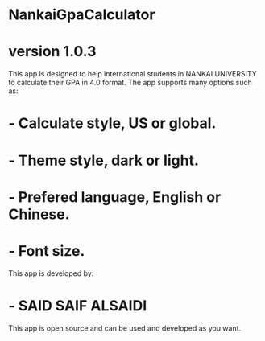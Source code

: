 # NankaiGpaCalculator
# version 1.0.3
This app is designed to help international students in NANKAI UNIVERSITY to calculate their GPA in 4.0 format.
The app supports many options such as:
# - Calculate style, US or global.
# - Theme style, dark or light.
# - Prefered language, English or Chinese.
# - Font size.
 This app is developed by:
# - SAID SAIF ALSAIDI
 This app is open source and can be used and developed as you want. 
